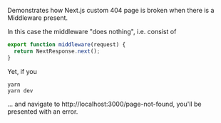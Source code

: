 Demonstrates how Next.js custom 404 page is broken when there is a Middleware present.

In this case the middleware "does nothing", i.e. consist of

```js
export function middleware(request) {
  return NextResponse.next();
}
```

Yet, if you

```
yarn
yarn dev
```

... and navigate to http://localhost:3000/page-not-found, you'll be presented with an error.
